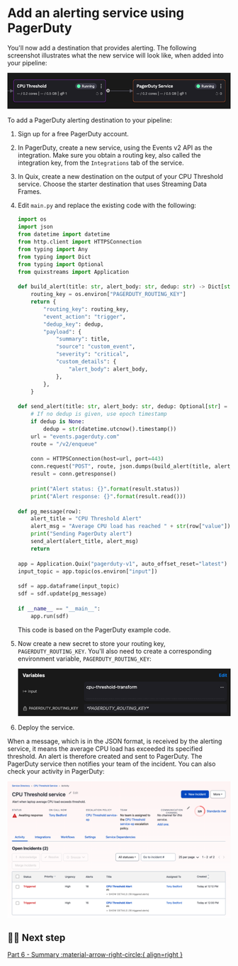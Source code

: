 # Add an alerting service using PagerDuty

You'll now add a destination that provides alerting. The following screenshot illustrates what the new service will look like, when added into your pipeline:

![Pipeline](./images/alerting-pipeline.png)

To add a PagerDuty alerting destination to your pipeline:

1. Sign up for a free PagerDuty account.

2. In PagerDuty, create a new service, using the Events v2 API as the integration. Make sure you obtain a routing key, also called the integration key, from the `Integrations` tab of the service.

3. In Quix, create a new destination on the output of your CPU Threshold service. Choose the starter destination that uses Streaming Data Frames. 

4. Edit `main.py` and replace the existing code with the following:

    ``` python
    import os
    import json
    from datetime import datetime
    from http.client import HTTPSConnection
    from typing import Any
    from typing import Dict
    from typing import Optional
    from quixstreams import Application
    
    def build_alert(title: str, alert_body: str, dedup: str) -> Dict[str, Any]:
        routing_key = os.environ["PAGERDUTY_ROUTING_KEY"]
        return {
            "routing_key": routing_key,
            "event_action": "trigger",
            "dedup_key": dedup,
            "payload": {
                "summary": title,
                "source": "custom_event",
                "severity": "critical",
                "custom_details": {
                    "alert_body": alert_body,
                },
            },
        }

    def send_alert(title: str, alert_body: str, dedup: Optional[str] = None) -> None:
        # If no dedup is given, use epoch timestamp
        if dedup is None:
            dedup = str(datetime.utcnow().timestamp())
        url = "events.pagerduty.com"
        route = "/v2/enqueue"

        conn = HTTPSConnection(host=url, port=443)
        conn.request("POST", route, json.dumps(build_alert(title, alert_body, dedup)))
        result = conn.getresponse()

        print("Alert status: {}".format(result.status))
        print("Alert response: {}".format(result.read()))

    def pg_message(row):
        alert_title = "CPU Threshold Alert"
        alert_msg = "Average CPU load has reached " + str(row["value"]) + " %"
        print("Sending PagerDuty alert")
        send_alert(alert_title, alert_msg)    
        return

    app = Application.Quix("pagerduty-v1", auto_offset_reset="latest")
    input_topic = app.topic(os.environ["input"])

    sdf = app.dataframe(input_topic)
    sdf = sdf.update(pg_message)

    if __name__ == "__main__":
        app.run(sdf)
    ```

    This code is based on the PagerDuty example code.

5. Now create a new secret to store your routing key, `PAGERDUTY_ROUTING_KEY`. You'll also need to create a corresponding environment variable, `PAGERDUTY_ROUTING_KEY`:

    ![Environment variables](./images/alerting-pipeline-variables.png)

6. Deploy the service.

When a message, which is in the JSON format, is received by the alerting service, it means the average CPU load has exceeded its specified threshold. An alert is therefore created and sent to PagerDuty. The PagerDuty service then notifies your team of the incident. You can also check your activity in PagerDuty:

![PagerDuty activity](./images/pager-duty-activity.png)

## 🏃‍♀️ Next step

[Part 6 - Summary :material-arrow-right-circle:{ align=right }](./summary.md)
